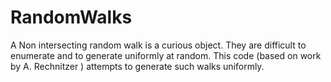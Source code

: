 # RandomWalks

A Non intersecting random walk is  a curious object. They are difficult to enumerate and to generate uniformly at random. This code (based on work by A. Rechnitzer ) attempts to generate such walks uniformly.
